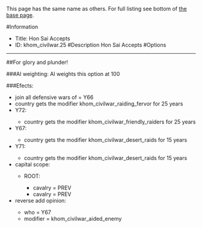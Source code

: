 This page has the same name as others. For full listing see bottom of [the base page](hon_sai_accepts.md).

#Information
 - Title: Hon Sai Accepts
 - ID: khom_civilwar.25
#Description
Hon Sai Accepts
#Options

___
##For glory and plunder!

###AI weighting:
AI weights this option at 100


###Efects:<ul><li>join all defensive wars of = Y66</li><li>country gets the modifier khom_civilwar_raiding_fervor for 25 years</li><li>Y72:</li><ul><li>country gets the modifier khom_civilwar_friendly_raiders for 25 years</li></ul><li>Y67:</li><ul><li>country gets the modifier khom_civilwar_desert_raids for 15 years</li></ul><li>Y71:</li><ul><li>country gets the modifier khom_civilwar_desert_raids for 15 years</li></ul><li>capital scope:</li><ul><li>ROOT:</li><ul><li>cavalry = PREV</li><li>cavalry = PREV</li></ul></ul><li>reverse add opinion:</li><ul><li>who = Y67</li><li>modifier = khom_civilwar_aided_enemy</li></ul></ul>
